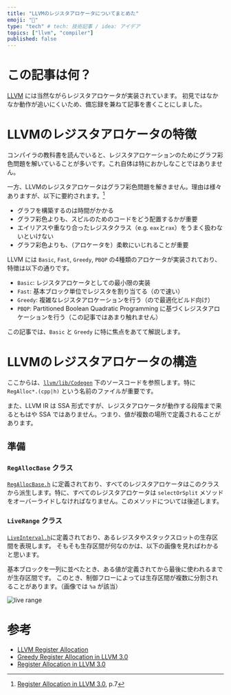 ```yaml
---
title: "LLVMのレジスタアロケータについてまとめた"
emoji: "🐉"
type: "tech" # tech: 技術記事 / idea: アイデア
topics: ["llvm", "compiler"]
published: false
---
```


# この記事は何？

[LLVM](https://llvm.org/) には当然ながらレジスタアロケータが実装されています。
初見ではなかなか動作が追いにくいため、備忘録を兼ねて記事を書くことにしました。

# LLVMのレジスタアロケータの特徴

コンパイラの教科書を読んでいると、レジスタアロケーションのためにグラフ彩色問題を解いていることが多いです。これ自体は特におかしなことではありません。

一方、LLVMのレジスタアロケータはグラフ彩色問題を解きません。理由は様々ありますが、以下に要約されます。[^1]
- グラフを構築するのは時間がかかる
- グラフ彩色よりも、スピルのためのコードをどう配置するかが重要
- エイリアスや重なり合ったレジスタクラス（e.g. `eax`と`rax`）をうまく扱わないといけない
- グラフ彩色よりも、（アロケータを）柔軟にいじれることが重要

LLVM には `Basic`, `Fast`, `Greedy`, `PBQP` の4種類のアロケータが実装されており、特徴は以下の通りです。

- `Basic`: レジスタアロケータとしての最小限の実装
- `Fast`: 基本ブロック単位でレジスタを割り当てる（ので速い）
- `Greedy`: 複雑なレジスタアロケーションを行う（ので最適化ビルド向け）
- `PBQP`: Partitioned Boolean Quadratic Programming に基づくレジスタアロケーションを行う（この記事ではあまり触れません）

この記事では、`Basic` と `Greedy` に特に焦点をあてて解説します。

# LLVMのレジスタアロケータの構造

ここからは、[`llvm/lib/Codegen`](https://github.com/llvm/llvm-project/tree/main/llvm/lib/CodeGen) 下のソースコードを参照します。特に `RegAlloc*.(cpp|h)` という名前のファイルが重要です。

また、LLVM IR は SSA 形式ですが、レジスタアロケータが動作する段階まで来るともはや SSA ではありません。つまり、値が複数の場所で定義されることがあります。

## 準備

### `RegAllocBase` クラス

[`RegAllocBase.h`](https://github.com/llvm/llvm-project/blob/26c95ae38940b5b6ccfc65188ba9931eb51e468e/llvm/lib/CodeGen/RegAllocBase.h#L61) に定義されており、すべてのレジスタアロケータはこのクラスから派生します。特に、すべてのレジスタアロケータは `selectOrSplit` メソッドをオーバーライドしなければなりません。このメソッドについては後述します。

### `LiveRange` クラス

[`LiveInterval.h`](https://github.com/llvm/llvm-project/blob/112aafcaf425dca901690ca823d25607e5795263/llvm/include/llvm/CodeGen/LiveInterval.h#L157)に定義されており、あるレジスタやスタックスロットの生存区間を表現します。
そもそも生存区間が何なのかは、以下の画像を見ればわかると思います。

<!-- ある値が定義されてから最後に使われるまで -->

基本ブロックを一列に並べたとき、ある値が定義されてから最後に使われるまでが生存区間です。
このとき、制御フローによっては生存区間が複数に分割されることがあります。（画像では `%a` が該当）

![live range](/images/liverange.png)


# 参考

- [LLVM Register Allocation](https://www.slideshare.net/chimerawang/llvm-register-allocation-59885569)
- [Greedy Register Allocation in LLVM 3.0](https://blog.llvm.org/2011/09/greedy-register-allocation-in-llvm-30.html)
- [Register Allocation in LLVM 3.0](https://llvm.org/devmtg/2011-11/Olesen_RegisterAllocation.pdf)

[^1]: [Register Allocation in LLVM 3.0](https://llvm.org/devmtg/2011-11/Olesen_RegisterAllocation.pdf), p.7
